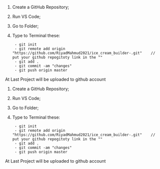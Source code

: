 <!-- git project upload From pc to GITHUB: -->
<!-- ===================================== -->

1. Create a GitHub Repository;

2. Run VS Code;

3. Go to Folder; 

4. Type to Terminal these:

        - git init
        - git remote add origin "https://github.com/RiyadMahmud2021/ice_cream_builder-.git"    //  put your github repogitoty link in the ""
        - git add . 
        - git commit -am "changes"
        - git push origin master

At Last Project will be uploaded to github account

<!-- git project upload From pc to GITHUB: -->
<!-- ===================================== -->



<!-- git project upload From pc to GITHUB with branch: -->
<!-- =========================================================== -->

1. Create a GitHub Repository;

2. Run VS Code;

3. Go to Folder; 

4. Type to Terminal these:

        - git init
        - git remote add origin "https://github.com/RiyadMahmud2021/ice_cream_builder-.git"    //  put your github repogitoty link in the ""
        - git add . 
        - git commit -am "changes"
        - git push origin master

At Last Project will be uploaded to github account

<!-- git project upload From pc to GITHUB with branch: -->
<!-- =========================================================== -->
